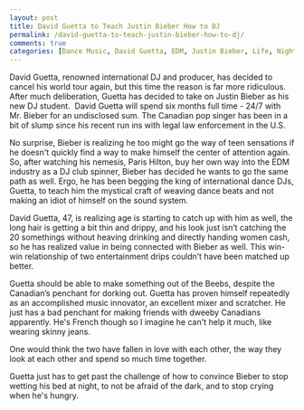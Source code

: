 ```yaml
---
layout: post
title: David Guetta to Teach Justin Bieber How to DJ
permalink: /david-guetta-to-teach-justin-bieber-how-to-dj/
comments: true
categories: [Dance Music, David Guetta, EDM, Justin Bieber, Life, Nightclubs]
---
```

David Guetta, renowned international DJ and producer, has decided to cancel his world tour again, but this time the reason is far more ridiculous. After much deliberation, Guetta has decided to take on Justin Bieber as his new DJ student.  David Guetta will spend six months full time - 24/7 with Mr. Bieber for an undisclosed sum. The Canadian pop singer has been in a bit of slump since his recent run ins with legal law enforcement in the U.S.

No surprise, Bieber is realizing he too might go the way of teen sensations if he doesn't quickly find a way to make himself the center of attention again. So, after watching his nemesis, Paris Hilton, buy her own way into the EDM industry as a DJ club spinner, Bieber has decided he wants to go the same path as well. Ergo, he has been begging the king of international dance DJs, Guetta, to teach him the mystical craft of weaving dance beats and not making an idiot of himself on the sound system.

David Guetta, 47, is realizing age is starting to catch up with him as well, the long hair is getting a bit thin and drippy, and his look just isn’t catching the 20 somethings without heaving drinking and directly handing women cash, so he has realized value in being connected with Bieber as well. This win-win relationship of two entertainment drips couldn’t have been matched up better.

Guetta should be able to make something out of the Beebs, despite the Canadian’s penchant for dorking out. Guetta has proven himself repeatedly as an accomplished music innovator, an excellent mixer and scratcher. He just has a bad penchant for making friends with dweeby Canadians apparently. He's French though so I imagine he can't help it much, like wearing skinny jeans.

One would think the two have fallen in love with each other, the way they look at each other and spend so much time together.

Guetta just has to get past the challenge of how to convince Bieber to stop wetting his bed at night, to not be afraid of the dark, and to stop crying when he's hungry.
